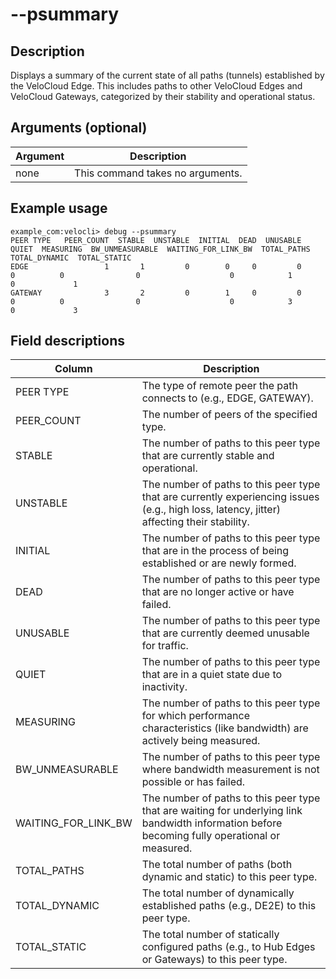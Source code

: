 #	--psummary

##	Description
Displays a summary of the current state of all paths (tunnels) established by the VeloCloud Edge. This includes paths to other VeloCloud Edges and VeloCloud Gateways, categorized by their stability and operational status.

##  Arguments (optional)
| Argument | Description |
|---|---|
| none | This command takes no arguments. |

##  Example usage
```
example_com:velocli> debug --psummary
PEER TYPE   PEER_COUNT  STABLE  UNSTABLE  INITIAL  DEAD  UNUSABLE  QUIET  MEASURING  BW_UNMEASURABLE  WAITING_FOR_LINK_BW  TOTAL_PATHS  TOTAL_DYNAMIC  TOTAL_STATIC
EDGE                 1       1         0        0     0         0      0          0                0                    0            1              0             1
GATEWAY              3       2         0        1     0         0      0          0                0                    0            3              0             3

```
##  Field descriptions
| Column | Description |
|---|---|
| PEER TYPE | The type of remote peer the path connects to (e.g., EDGE, GATEWAY). |
| PEER_COUNT | The number of peers of the specified type. |
| STABLE | The number of paths to this peer type that are currently stable and operational. |
| UNSTABLE | The number of paths to this peer type that are currently experiencing issues (e.g., high loss, latency, jitter) affecting their stability. |
| INITIAL | The number of paths to this peer type that are in the process of being established or are newly formed. |
| DEAD | The number of paths to this peer type that are no longer active or have failed. |
| UNUSABLE | The number of paths to this peer type that are currently deemed unusable for traffic. |
| QUIET | The number of paths to this peer type that are in a quiet state due to inactivity. |
| MEASURING | The number of paths to this peer type for which performance characteristics (like bandwidth) are actively being measured. |
| BW_UNMEASURABLE | The number of paths to this peer type where bandwidth measurement is not possible or has failed. |
| WAITING_FOR_LINK_BW | The number of paths to this peer type that are waiting for underlying link bandwidth information before becoming fully operational or measured. |
| TOTAL_PATHS | The total number of paths (both dynamic and static) to this peer type. |
| TOTAL_DYNAMIC | The total number of dynamically established paths (e.g., DE2E) to this peer type. |
| TOTAL_STATIC | The total number of statically configured paths (e.g., to Hub Edges or Gateways) to this peer type. |